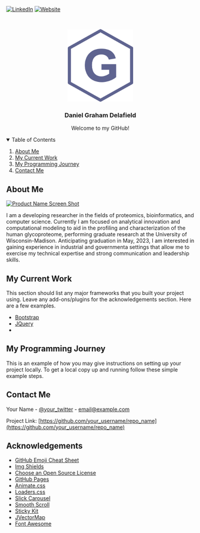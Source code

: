 <!--
*** Thanks for checking out the Best-README-Template. If you have a suggestion
*** that would make this better, please fork the repo and create a pull request
*** or simply open an issue with the tag "enhancement".
*** Thanks again! Now go create something AMAZING! :D
-->



<!-- PROJECT SHIELDS -->
<!--
*** I'm using markdown "reference style" links for readability.
*** Reference links are enclosed in brackets [ ] instead of parentheses ( ).
*** See the bottom of this document for the declaration of the reference variables
*** for contributors-url, forks-url, etc. This is an optional, concise syntax you may use.
*** https://www.markdownguide.org/basic-syntax/#reference-style-links
-->

[![LinkedIn][linkedin-shield]][linkedin-url]
[![Website][website-shield]][website-url]



<!-- PROJECT LOGO -->
<br />
<p align="center">
  <a href="https://www.grahamdelafield.com">
    <img src="images/Logo.png" alt="Logo" width="175" height="194">
  </a>

  <h3 align="center">Daniel Graham Delafield</h3>

  <p align="center">
    Welcome to my GitHub!
  </p>
</p>



<!-- TABLE OF CONTENTS -->
<details open="open">
  <summary>Table of Contents</summary>
  <ol>
    <li><a href="#about-me">About Me</a> </li>
    <li><a href="#my-current-work">My Current Work</a></li>
    <li><a href="#my-programming-journey">My Programming Journey</a></li>
    <li><a href="#contact-me">Contact Me</a></li>
  </ol>
</details>



<!-- ABOUT THE PROJECT -->
## About Me

[![Product Name Screen Shot][product-screenshot]](https://www.lilabs.org/graham-delafield)

I am a developing researcher in the fields of proteomics, bioinformatics, and computer science. Currently I am focused on analytical innovation and computational modeling to aid in the profiling and characterization of the human glycoproteome, performing graduate research at the University of Wisconsin-Madison. Anticipating graduation in May, 2023, I am interested in gaining experience in industrial and governmenta settings that allow me to exercise my technical expertise and strong communication and leadership skills.

<!-- Current Work -->
## My Current Work

This section should list any major frameworks that you built your project using. Leave any add-ons/plugins for the acknowledgements section. Here are a few examples.
* [Bootstrap](https://getbootstrap.com)
* [JQuery](https://jquery.com)
* 


<!-- Programming Journey -->
## My Programming Journey

This is an example of how you may give instructions on setting up your project locally.
To get a local copy up and running follow these simple example steps.


<!-- CONTACT -->
## Contact Me

Your Name - [@your_twitter](https://twitter.com/your_username) - email@example.com

Project Link: [https://github.com/your_username/repo_name](https://github.com/your_username/repo_name)



<!-- ACKNOWLEDGEMENTS -->
## Acknowledgements
* [GitHub Emoji Cheat Sheet](https://www.webpagefx.com/tools/emoji-cheat-sheet)
* [Img Shields](https://shields.io)
* [Choose an Open Source License](https://choosealicense.com)
* [GitHub Pages](https://pages.github.com)
* [Animate.css](https://daneden.github.io/animate.css)
* [Loaders.css](https://connoratherton.com/loaders)
* [Slick Carousel](https://kenwheeler.github.io/slick)
* [Smooth Scroll](https://github.com/cferdinandi/smooth-scroll)
* [Sticky Kit](http://leafo.net/sticky-kit)
* [JVectorMap](http://jvectormap.com)
* [Font Awesome](https://fontawesome.com)





<!-- MARKDOWN LINKS & IMAGES -->
<!-- https://www.markdownguide.org/basic-syntax/#reference-style-links -->
[contributors-shield]: https://img.shields.io/github/contributors/othneildrew/Best-README-Template.svg?style=for-the-badge
[contributors-url]: https://github.com/othneildrew/Best-README-Template/graphs/contributors
[forks-shield]: https://img.shields.io/github/forks/othneildrew/Best-README-Template.svg?style=for-the-badge
[forks-url]: https://github.com/othneildrew/Best-README-Template/network/members
[stars-shield]: https://img.shields.io/github/stars/othneildrew/Best-README-Template.svg?style=for-the-badge
[stars-url]: https://github.com/othneildrew/Best-README-Template/stargazers
[issues-shield]: https://img.shields.io/github/issues/othneildrew/Best-README-Template.svg?style=for-the-badge
[issues-url]: https://github.com/othneildrew/Best-README-Template/issues
[license-shield]: https://img.shields.io/github/license/othneildrew/Best-README-Template.svg?style=for-the-badge
[license-url]: https://github.com/othneildrew/Best-README-Template/blob/master/LICENSE.txt
[linkedin-shield]: https://img.shields.io/badge/-LinkedIn-black.svg?style=for-the-badge&logo=linkedin&colorB=555
[linkedin-url]: https://www.linkedin.com/in/daniel-delafield-42531871/
[product-screenshot]: images/AtBench.png
[website-shield]: https://img.shields.io/website?down_color=lightgrey&down_message=offline&style=for-the-badge&up_color=blue&up_message=online&url=https%3A%2F%2Fwww.grahamdelafield.com
[website-url]: https://www.grahamdelafield.com
